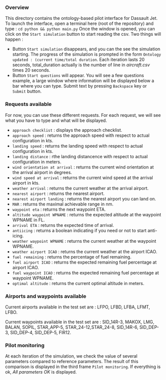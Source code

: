 ### Overview

This directory contains the ontology-based pilot interface for Dassault Jet. To launch the interface, open a terminal here (root of the repository) and type :
`cd python && python main.py`
Once the window is opened, you can click on the `Start simulation` button to start reading the csv. Two things will happen :
- Button `Start simulation` disappears, and you can the see the simulation starting. The progress of the simulation is prompted in the form `Ontology updated : (current time/total duration`. Each iteration lasts 20 seconds, total_duration actually is the number of line in *aircraft.csv* times 20 seconds. 
- Button `Start questions` will appear. You will see a few questions example, a large window where information will be displayed below a bar where you can type. Submit text by pressing `Backspace` key or `Submit` button.

### Requests available

For now, you can use these different requests. For each request, we will see what you have to type and what will be displayed.
- `approach checklist` : displays the approach checklist.
- `approach speed` : returns the approach speed with respect to actual configuration in kts.
- `landing speed` : returns the landing speed with respect to actual configuration in kts.
- `landing distance` : rthe landing distancence with respect to actual configuration in meters.
- `wind orientation at arrival` : returns the current wind orientation at the arrival airport in degrees.
- `wind speed at arrival` : returns the current wind speed at the arrival airport in kts.
- `weather arrival` : returns the current weather at the arrival airport.
- `nearest airport` : returns the nearest airport.
- `nearest airport landing` : returns the nearest airport you can land on.
- `MAR` : returns the maximal achievable range in nm.
- `waypoint eta` : returns the next waypoint ETA.
- `altitude waypoint WPNAME` : returns the expected altitude at the waypoint WPNAME in FL.
- `arrival ETA` : returns the expected time of arrival.
- `antiicing` : returns a boolean indicating if you need or not to start anti-icing.
- `weather waypoint WPNAME` : returns the current weather at the waypoint WPNAME.
- `weather airport ICAO` : returns the current weather at the airport ICAO.
- `fuel remaining` : returns the percentage of fuel remaining.
- `fuel airport ICAO` : returns the expected remaining fuel percentage at airport ICAO.
- `fuel waypoint ICAO` : returns the expected remaining fuel percentage at waypoint WPNAME.
- `optimal altitude` : returns the current optimal altitude in meters.

### Airports and waypoints available

Current airports available in the test set are : LFPO, LFBD, LFBA, LFMT, LFBO.

Current waypoints available in the test set are : SID_14R-3, MAKOX, LMG, BALAN, SOPIL, STAR_APP-5, STAR_24-12,STAR_24-8, SID_14R-6, SID_DEP-3, SID_DEP-4, SID_DEP-5, FIR12.


### Pilot monitoring

At each iteration of the simulation, we check the value of several parameters compared to reference parameters. The result of this comparison is displayed in the third frame `Pilot monitoring`. If everything is ok, *All parameters OK* is displayed.
